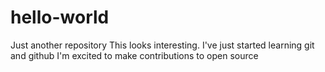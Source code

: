 # hello-world
Just another repository
This looks interesting.
I've just started learning git and github
I'm excited to make contributions to open source
